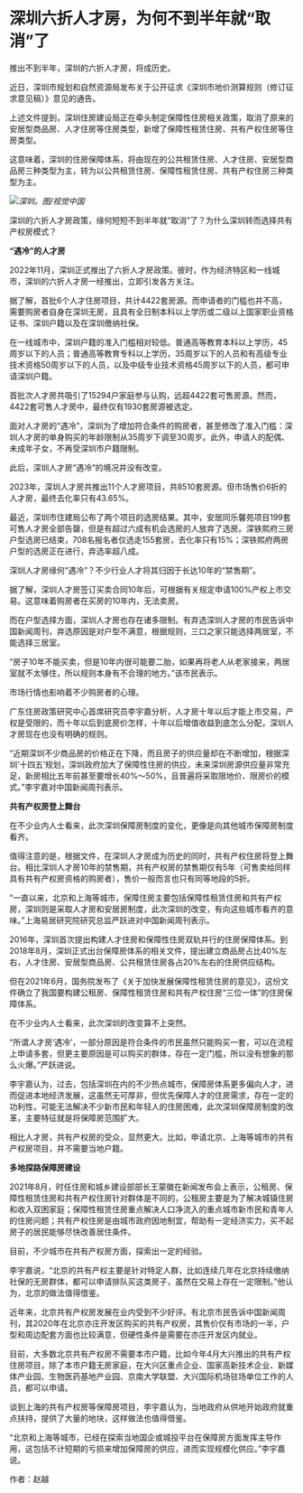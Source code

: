 # 深圳六折人才房，为何不到半年就“取消”了

推出不到半年，深圳的六折人才房，将成历史。

近日，深圳市规划和自然资源局发布关于公开征求《深圳市地价测算规则（修订征求意见稿）》意见的通告。

上述文件提到，深圳住房建设局正在牵头制定保障性住房相关政策，取消了原来的安居型商品房、人才住房等住房类型，新增了保障性租赁住房、共有产权住房等住房类型。

这意味着，深圳的住房保障体系，将由现在的公共租赁住房、人才住房、安居型商品房三种类型为主，转为以公共租赁住房、保障性租赁住房、共有产权住房三种类型为主。

![](https://inews.gtimg.com/news_bt/OLtlQPMcOOMSVs8izUKYE1jm3Cj0pQ8YJnx1n9QerDBlMAA/1000)_深圳。图/视觉中国_

深圳的六折人才房政策，缘何短短不到半年就“取消”了？为什么深圳转而选择共有产权房模式？

**“遇冷”的人才房**

2022年11月，深圳正式推出了六折人才房政策。彼时，作为经济特区和一线城市，深圳的六折人才房一经推出，立即引发各方关注。

据了解，首批6个人才住房项目，共计4422套房源。而申请者的门槛也并不高，需要购房者自身在深圳无房，且具有全日制本科以上学历或二级以上国家职业资格证书、深圳户籍以及在深圳缴纳社保。

在一线城市中，深圳户籍的准入门槛相对较低。普通高等教育本科以上学历，45周岁以下的人员；普通高等教育专科以上学历，35周岁以下的人员和有高级专业技术资格50周岁以下的人员，以及中级专业技术资格45周岁以下的人员，都可申请深圳户籍。

首批次人才房共吸引了15294户家庭参与认购，远超4422套可售房源。然而，4422套可售人才房中，最终仅有1930套房源被选定。

面对人才房的“遇冷”，深圳为了增加符合条件的购房者，甚至修改了准入门槛：深圳人才房的单身购买的年龄限制从35周岁下调至30周岁。此外，申请人的配偶、未成年子女，不再受深圳市户籍限制。

此后，深圳人才房“遇冷”的境况并没有改变。

2023年，深圳人才房共推出11个人才房项目，共8510套房源。但市场售价6折的人才房，最终去化率只有43.65%。

最近，深圳市住建局公布了两个项目的选房结果。其中，安居同乐馨苑项目199套可售人才房全部告罄，但是有超过六成有机会选房的人放弃了选房。深铁熙府三房户型选房已结束，708名报名者仅选走155套房，去化率只有15%；深铁熙府两房户型的选房正在进行，弃选率超八成。

深圳人才房缘何“遇冷”？不少行业人才将其归因于长达10年的“禁售期”。

据了解，深圳人才房签订买卖合同10年后，可根据有关规定申请100%产权上市交易。这意味着购房者在买房的10年内，无法卖房。

而在户型选择方面，深圳人才房也存在诸多限制。有弃选深圳人才房的市民告诉中国新闻周刊，弃选原因是对户型不满意，根据规则，三口之家只能选择两居室，不能选择三居室。

“房子10年不能买卖，但是10年内很可能要二胎，如果再将老人从老家接来，两居室就不太够住，所以规则本身有不合理的地方。”该市民表示。

市场行情也影响着不少购房者的心理。

广东住房政策研究中心首席研究员李宇嘉分析，人才房十年以后才能上市交易，产权是受限的，而十年以后到底房价怎样，十年以后增值收益到底怎么分配，深圳人才房现在也没有明确的规则。

“近期深圳不少商品房的价格正在下降，而且房子的供应量却在不断增加，根据深圳‘十四五’规划，深圳政府加大了保障性住房的供应，未来深圳房源供应量非常充足，新房相比五年前甚至要增长40%～50%，且普遍将采取限地价、限房价的模式。”李宇嘉对中国新闻周刊表示。

**共有产权房登上舞台**

在不少业内人士看来，此次深圳保障房制度的变化，更像是向其他城市保障房制度看齐。

值得注意的是，根据文件，在深圳人才房成为历史的同时，共有产权住房将登上舞台。相比深圳人才房10年的禁售期，共有产权房的禁售期仅有5年（可售卖给同样具有共有产权房资格的购房者），售价一般而言也只有同等地段的5折。

“一直以来，北京和上海等城市，保障住房主要包括保障性租赁住房和共有产权房，深圳则是采取人才房和安居房制度，此次深圳的改变，有向这些城市看齐的意味。”上海易居研究院研究总监严跃进对中国新闻周刊表示。

2016年，深圳首次提出构建人才住房和保障性住房双轨并行的住房保障体系。到2018年8月，深圳正式出台保障房体系的相关文件，提出建立商品房占比40%左右，人才住房、安居型商品房、公共租赁住房各占20%左右的住房供应结构。

但在2021年6月，国务院发布了《关于加快发展保障性租赁住房的意见》，这份文件确立了我国要构建公租房、保障性租赁住房和共有产权住房“三位一体”的住房保障体系。

在不少业内人士看来，此次深圳的改变算不上突然。

“所谓人才房‘遇冷’，一部分原因是符合条件的市民虽然只能购买一套，可以在流程上申请多套，但更主要原因是可以购买的群体，存在一定门槛，所以没有想象的那么火爆。”严跃进说。

李宇嘉认为，过去，包括深圳在内的不少热点城市，保障房体系更多偏向人才，进而促进本地经济发展，这虽然无可厚非，但优先保障人才的住房需求，存在一定的功利性，可能无法解决不少新市民和年轻人的住房困难，此次深圳保障房制度的改革，主要特征就是将保障房范围扩大。

相比人才房，共有产权房的受众，显然更大。比如，申请北京、上海等城市的共有产权房项目，并不需要当地户籍。

**多地探路保障房建设**

2021年8月，时任住房和城乡建设部部长王蒙徽在新闻发布会上表示，公租房、保障性租赁住房和共有产权住房针对群体是不同的，公租房主要是为了解决城镇住房和收入双困家庭；保障性租赁住房重点解决人口净流入的重点城市新市民和青年人的住房问题；共有产权住房是由城市政府因地制宜，帮助有一定经济实力，买不起房子的居民能够尽快改善居住条件。

目前，不少城市在共有产权房方面，探索出一定的经验。

李宇嘉说，“北京的共有产权主要是针对特定人群，比如连续几年在北京持续缴纳社保的无房群体，都可以申请排队买这类房子，虽然在交易上存在一定限制。”他认为，北京的做法值得借鉴。

近年来，北京共有产权房发展在业内受到不少好评。有北京市民告诉中国新闻周刊，其2020年在北京亦庄开发区购买的共有产权房，其售价仅有市场的一半，户型和周边配套方面也比较满意，但硬性条件是需要在亦庄开发区内就业。

目前，大多数北京共有产权房不需要本市户籍，比如今年4月大兴推出的共有产权住房项目，除了本市户籍无房家庭，在大兴区重点企业、国家高新技术企业、新媒体产业园、生物医药基地产业园、京南大学联盟、大兴国际机场驻场单位工作的人员，都可以申请。

谈到上海的共有产权房等保障房项目，李宇嘉认为，当地政府从供地开始政府就重点扶持，提供了大量的地块，这样做法也值得借鉴。

“北京和上海等城市，已经在探索当地国企或城投平台在保障房方面发挥主导作用，这包括不计短期的亏损来增加保障房的供应，进而实现规模化供应。”李宇嘉说。

作者：赵越

